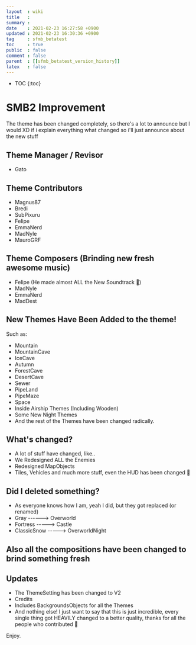 ```yaml
---
layout  : wiki
title   : 
summary : 
date    : 2021-02-23 16:27:58 +0900
updated : 2021-02-23 16:30:36 +0900
tag     : sfmb_betatest
toc     : true
public  : false
comment : false
parent  : [[sfmb_betatest_version_history]]
latex   : false
---
```

* TOC
{:toc}

# SMB2 Improvement 
The theme has been changed completely, so there's a lot to announce but I would XD if i explain everything what changed so i'll just announce about the new stuff

## Theme Manager / Revisor
- Gato

## Theme Contributors
- Magnus87
- Bredi
- SubPixuru
- Felipe
- EmmaNerd
- MadNyle
- MauroGRF

## Theme Composers (Brinding new fresh awesome music)
- Felipe (He made almost ALL the New Soundtrack :clap:)
- MadNyle
- EmmaNerd
- MadDest

## New Themes Have Been Added to the theme!
Such as:
- Mountain
- MountainCave
- IceCave
- Autumn
- ForestCave
- DesertCave
- Sewer
- PipeLand
- PipeMaze
- Space
- Inside Airship Themes (Including Wooden)
- Some New Night Themes
- And the rest of the Themes have been changed radically.

## What's changed?
- A lot of stuff have changed, like.. 
- We Redesigned ALL the Enemies
- Redesigned MapObjects
- Tiles, Vehicles and much more stuff, even the HUD has been changed :eyes: 

## Did I deleted something?
- As everyone knows how I am, yeah I did, but they got replaced (or renamed)
- Gray ------> Overworld
- Fortress -----> Castle
- ClassicSnow -----> OverworldNight

## Also all the compositions have been changed to brind something fresh

## Updates
- The ThemeSetting has been changed to V2
- Credits
- Includes BackgroundsObjects for all the Themes
- And nothing else! I just want to say that this is just incredible, every single thing got HEAVILY changed to a better quality, thanks for all the people who contributed :tada: 

Enjoy. 
